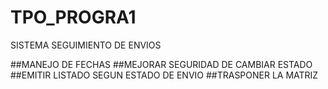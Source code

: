 # TPO_PROGRA1
SISTEMA SEGUIMIENTO DE ENVIOS 

##MANEJO DE FECHAS
##MEJORAR SEGURIDAD DE CAMBIAR ESTADO
##EMITIR LISTADO SEGUN ESTADO DE ENVIO
##TRASPONER LA MATRIZ
